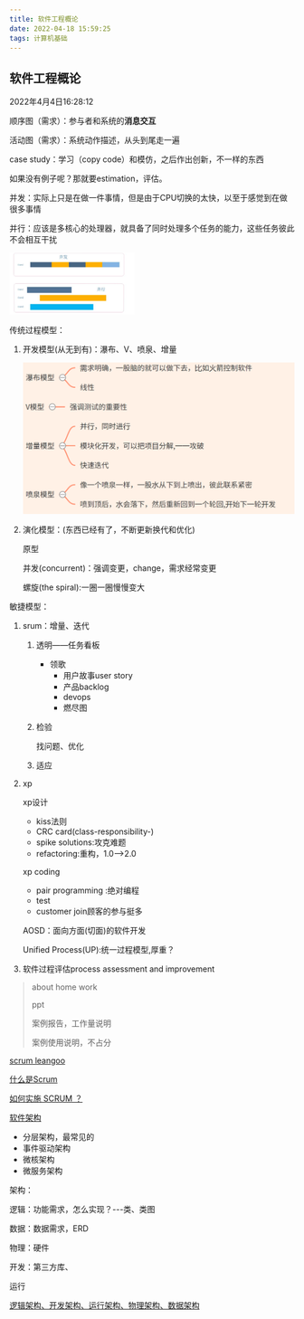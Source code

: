 ```yaml
---
title: 软件工程概论
date: 2022-04-18 15:59:25
tags: 计算机基础
---
```


## 软件工程概论

2022年4月4日16:28:12

顺序图（需求）：参与者和系统的**消息交互**

活动图（需求）：系统动作描述，从头到尾走一遍



case study：学习（copy code）和模仿，之后作出创新，不一样的东西

如果没有例子呢？那就要estimation，评估。



并发：实际上只是在做一件事情，但是由于CPU切换的太快，以至于感觉到在做很多事情

并行：应该是多核心的处理器，就具备了同时处理多个任务的能力，这些任务彼此不会相互干扰

<img src="SoftwareEngineering/image-20220404184055752.png" alt="image-20220404184055752" style="zoom:33%;" />



传统过程模型：

1. 开发模型(从无到有)：瀑布、V、喷泉、增量

   <img src="SoftwareEngineering/image-20220412103402817.png" alt="image-20220412103402817" style="zoom: 50%;" />

2. 演化模型：(东西已经有了，不断更新换代和优化)

   原型

   并发(concurrent)：强调变更，change，需求经常变更

   螺旋(the spiral):一圈一圈慢慢变大



敏捷模型：

1. srum：增量、迭代

   1. 透明——任务看板

      - 领歌
        - 用户故事user story
        - 产品backlog
        - devops
        - 燃尽图

   2. 检验

      找问题、优化

   3. 适应

2. xp

   xp设计

   - kiss法则
   - CRC card(class-responsibility-)
   - spike solutions:攻克难题
   - refactoring:重构，1.0——>2.0

   xp coding

   - pair programming :绝对编程
   - test
   - customer join顾客的参与挺多

   AOSD：面向方面(切面)的软件开发

   Unified Process(UP):统一过程模型,厚重？

3. 软件过程评估process assessment and improvement









> about home work
>
> ppt
>
> 案例报告，工作量说明
>
> 案例使用说明，不占分











[scrum leangoo](https://www.leangoo.com/) 

[什么是Scrum](https://www.scrumcn.com/agile/scrum-knowledge-library/什么是scrum.html)

[如何实施 SCRUM ？](https://www.zhihu.com/question/19638322/answer/759271217)



[软件架构](http://www.ruanyifeng.com/blog/2016/09/software-architecture.html)

- 分层架构，最常见的
- 事件驱动架构
- 微核架构
- 微服务架构



架构：

逻辑：功能需求，怎么实现？---类、类图

数据：数据需求，ERD

物理：硬件

开发：第三方库、	

运行

[逻辑架构、开发架构、运行架构、物理架构、数据架构](https://wenku.baidu.com/view/35e5859f1937f111f18583d049649b6648d709fe.html)





